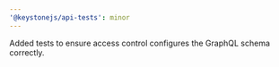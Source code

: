 ```yaml
---
'@keystonejs/api-tests': minor
---
```


Added tests to ensure access control configures the GraphQL schema correctly.
